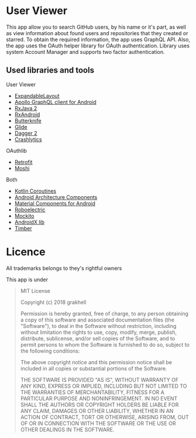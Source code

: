 
User Viewer
====================

This app allow you to search GitHub users, by his name or it's part, as well as view information about found users and repositories that they created or starred. 
To obtain the required information, the app uses GraphQL API. Also, the app uses the OAuth helper library for OAuth authentication.
Library uses system Account Manager and supports two factor authentication.    

Used libraries and tools
-------------------------

User Viewer

 - [ExpandableLayout](https://github.com/cachapa/ExpandableLayout)
 - [Apollo GraphQL client for Android](https://github.com/apollographql/apollo-android)
 - [RxJava 2](https://github.com/ReactiveX/RxJava)
 - [RxAndroid](https://github.com/ReactiveX/RxAndroid)
 - [Butterknife](https://github.com/JakeWharton/butterknife)
 - [Glide](https://github.com/bumptech/glide)
 - [Dagger 2](https://google.github.io/dagger/)
 - [Crashlytics](https://try.crashlytics.com/)

OAuthlib 

 - [Retrofit](http://square.github.io/retrofit/)
 - [Moshi](https://github.com/square/moshi)

Both

 - [Kotlin Coroutines](https://github.com/Kotlin/kotlinx.coroutines)
 - [Android Architecture Components](https://developer.android.com/topic/libraries/architecture/)
 - [Material Components for Android](https://material.io/develop/android/docs/getting-started/)
 - [Roboelectric](http://robolectric.org/)
 - [Mockito](https://site.mockito.org/)
 - [AndroidX lib](https://developer.android.com/topic/libraries/support-library/androidx-overview)
 - [Timber](https://github.com/JakeWharton/timber)

Licence
====================

All trademarks belongs to they's rightful owners

This app is under

  >MIT License
  >
  >Copyright (c) 2018 grakhell
  >
  >Permission is hereby granted, free of charge, to any person obtaining a copy
  >of this software and associated documentation files (the "Software"), to deal
  >in the Software without restriction, including without limitation the rights
  >to use, copy, modify, merge, publish, distribute, sublicense, and/or sell
  >copies of the Software, and to permit persons to whom the Software is
  >furnished to do so, subject to the following conditions:
  >
  >The above copyright notice and this permission notice shall be included in all
  >copies or substantial portions of the Software.
  >
  >THE SOFTWARE IS PROVIDED "AS IS", WITHOUT WARRANTY OF ANY KIND, EXPRESS OR
  >IMPLIED, INCLUDING BUT NOT LIMITED TO THE WARRANTIES OF MERCHANTABILITY,
  >FITNESS FOR A PARTICULAR PURPOSE AND NONINFRINGEMENT. IN NO EVENT SHALL THE
  >AUTHORS OR COPYRIGHT HOLDERS BE LIABLE FOR ANY CLAIM, DAMAGES OR OTHER
  >LIABILITY, WHETHER IN AN ACTION OF CONTRACT, TORT OR OTHERWISE, ARISING FROM,
  >OUT OF OR IN CONNECTION WITH THE SOFTWARE OR THE USE OR OTHER DEALINGS IN THE
  >SOFTWARE.